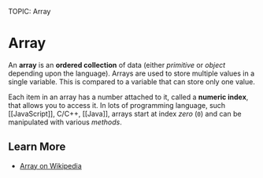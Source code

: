 TOPIC: Array

# Array

An **array** is an **ordered collection** of data (either *primitive* or *object* depending upon the
language).
Arrays are used to store multiple values in a single variable.
This is compared to a variable that can store only one value.

Each item in an array has a number attached to it, called a **numeric index**,
that allows you to access it. In lots of programming language, such [[JavaScript]], C/C++, [[Java]],
arrays start at index *zero* (`0`) and can be manipulated with various *methods*.

## Learn More

- [Array on Wikipedia](https://en.wikipedia.org/wiki/Array%20data%20structure)
